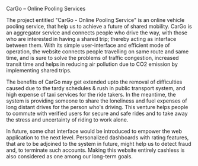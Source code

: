 CarGo – Online Pooling Services

The project entitled "CarGo - Online Pooling Service" is an online vehicle pooling service, that help us to achieve a future of shared mobility. CarGo is an aggregator service and connects people who drive the way, with those who are interested in having a shared trip; thereby acting as interface between them. With its simple user-interface and efficient mode of operation, the website connects people travelling on same route and same time, and is sure to solve the problems of traffic congestion, increased transit time and helps in reducing air pollution due to CO2 emission by implementing shared trips.
 
 The benefits of CarGo may get extended upto the removal of difficulties caused due to the tardy schedules & rush in public transport system, and high expense of taxi services for the ride takers. In the meantime, the system is providing someone to share the loneliness and fuel expenses of long distant drives for the person who's driving. This venture helps people to commute with verified users for secure and safe rides and to take away the stress and uncertainty of riding to work alone.

In future, some chat interface would be introduced to empower the web application to the next level. Personalized dashboards with rating features, that are to be adjoined to the system in future, might help us to detect fraud and, to terminate such accounts. Making this website entirely cashless is also considered as one among our long-term goals.
